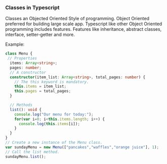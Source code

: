 ### Classes in Typescript

Classes an Objected Oriented Style of programming. Object Oriented preferred for building large scale app. Typescript like other Object Oriented programming includes features. Features like inheritance, abstract classes, interface, setter-getter and more.

Example:

```ts
class Menu {
 // Properties
  items: Array<string>;
  pages: number;
  // A constructor
  constructor(item_list: Array<string>, total_pages: number) {
    // The this keyword is mandatory.
    this.items = item_list;    
    this.pages = total_pages;
  }

  // Methods
  list(): void {
    console.log("Our menu for today:");
    for(var i=0; i<this.items.length; i++) {
      console.log(this.items[i]);
    }
  }
} 
// Create a new instance of the Menu class.
var sundayMenu = new Menu(["pancakes","waffles","orange juice"], 1);
// Call the list method.
sundayMenu.list();
```